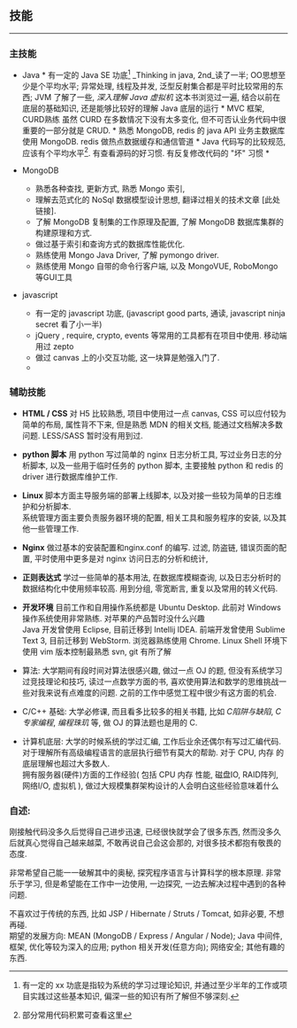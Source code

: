 

## 技能
-------------------------


### 主技能

 * Java
	   * 有一定的 Java SE 功底[^comment0]
		   _Thinking in java, 2nd_读了一半; OO思想至少是个平均水平; 异常处理, 线程及并发, 泛型反射集合都是平时比较常用的东西; 
		   JVM 了解了一些,  _深入理解 Java 虚拟机_ 这本书浏览过一遍, 结合以前在底层的基础知识, 还是能够比较好的理解 Java 底层的运行
	   * MVC 框架, CURD熟练 
			虽然 CURD 在多数情况下没有太多变化, 但不可否认业务代码中很重要的一部分就是 CRUD. 
	   * 熟悉 MongoDB, redis 的 java API
		    业务主数据库使用 MongoDB.  redis 做热点数据缓存和通信管道
	   * Java 代码写的比较规范, 应该有个平均水平[^comment2]. 有查看源码的好习惯.  有反复修改代码的 "坏" 习惯
	   * 

 * MongoDB
	 * 熟悉各种查找, 更新方式, 熟悉 Mongo 索引, 
	 * 理解去范式化的 NoSql 数据模型设计思想, 翻译过相关的技术文章 [此处链接].
	 * 了解 MongoDB 复制集的工作原理及配置, 了解 MongoDB 数据库集群的构建原理和方式.
     * 做过基于索引和查询方式的数据库性能优化.
	 * 熟练使用 Mongo Java Driver, 了解 pymongo driver.
	 * 熟练使用 Mongo 自带的命令行客户端,  以及 MongoVUE, RoboMongo 等GUI工具

 * javascript
	 * 有一定的 javascript 功底, (javascript good parts, 通读,  javascript ninja secret 看了小一半)
	 * jQuery , require, crypto, events 等常用的工具都有在项目中使用.  移动端用过 zepto
	 * 做过 canvas 上的小交互功能, 这一块算是勉强入门了.
	 * 


### 辅助技能

* **HTML / CSS** 
对 H5 比较熟悉, 项目中使用过一点 canvas, CSS 可以应付较为简单的布局, 属性背不下来, 但是熟悉 MDN 的相关文档, 能通过文档解决多数问题. LESS/SASS 暂时没有用到过. 

* **python 脚本**
用 python 写过简单的 nginx 日志分析工具, 写过业务日志的分析脚本, 以及一些用于临时任务的 python 脚本, 主要接触 python 和 redis 的 driver 进行数据库维护工作.

* **Linux**
脚本方面主导服务端的部署上线脚本, 以及对接一些较为简单的日志维护和分析脚本.    
系统管理方面主要负责服务器环境的配置, 相关工具和服务程序的安装, 以及其他一些管理工作.

* **Nginx**
做过基本的安装配置和nginx.conf 的编写. 过滤, 防盗链, 错误页面的配置, 平时使用中更多是对 nginx 访问日志的分析和统计, 

* **正则表达式**
学过一些简单的基本用法, 在数据库模糊查询, 以及日志分析时的数据结构化中使用频率较高. 用到分组, 零宽断言, 重复以及常用的转义代码.

* **开发环境**
目前工作和自用操作系统都是  Ubuntu Desktop.  此前对 Windows 操作系统使用非常熟练.  对苹果的产品暂时没什么兴趣    
	Java 开发曾使用 Eclipse, 目前迁移到 Intellij IDEA.
	前端开发曾使用 Sublime Text 3, 目前迁移到 WebStorm. 浏览器熟练使用 Chrome.
	Linux Shell 环境下使用 vim
	版本控制最熟悉 svn, git 有所了解
	

* 算法: 大学期间有段时间对算法很感兴趣, 做过一点 OJ 的题, 但没有系统学习过竞技理论和技巧, 读过一点数学方面的书, 喜欢使用算法和数学的思维挑战一些对我来说有点难度的问题.  之前的工作中感觉工程中很少有这方面的机会.

* C/C++ 基础: 大学必修课, 而且看多比较多的相关书籍, 比如 *C陷阱与缺陷*, *C专家编程*, *编程珠玑* 等, 做 OJ 的算法题也是用的 C. 

* 计算机底层: 大学的时候系统的学过汇编, 工作后业余还偶尔有写过汇编代码. 对于理解所有高级编程语言的底层执行细节有莫大的帮助. 对于 CPU, 内存 的底层理解也超过大多数人.    
	拥有服务器(硬件)方面的工作经验( 包括 CPU 内存 性能, 磁盘IO, RAID阵列, 网络I/O, 虚拟机 ), 做过大规模集群架构设计的人会明白这些经验意味着什么



### 自述:

刚接触代码没多久后觉得自己进步迅速, 已经很快就学会了很多东西, 然而没多久后就真心觉得自己越来越菜, 不敢再说自己会这会那的, 对很多技术都抱有敬畏的态度.      

非常希望自己能一一破解其中的奥秘, 探究程序语言与计算科学的根本原理. 非常乐于学习, 但是希望能在工作中一边使用, 一边探究, 一边去解决过程中遇到的各种问题.     

不喜欢过于传统的东西, 比如 JSP / Hibernate / Struts / Tomcat, 如非必要, 不想再碰.    
期望的发展方向: MEAN (MongoDB / Express / Angular / Node);  Java 中间件, 框架, 优化等较为深入的应用; python 相关开发(任意方向); 网络安全; 其他有趣的东西.









[^comment0]: 有一定的 xx 功底是指较为系统的学习过理论知识, 并通过至少半年的工作或项目实践过这些基本知识, 偏深一些的知识有所了解但不够深刻. 

[^comment1]: 必会表示这是

[^comment2]: 部分常用代码积累可查看这里


